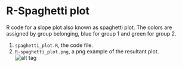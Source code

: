 # R-Spaghetti plot  
  
R code for a slope plot also known as spaghetti plot. The colors are assigned by group belonging, blue for group 1 and green for group 2.  
1. `spaghetti_plot.R`, the code file.  
2. `R-spaghetti_plot.png`, a png example of the resultant plot.  
![alt tag](https://github.com/rcruces/R-spaghetti_plot/blob/master/R-spaghetti_plot.png)
